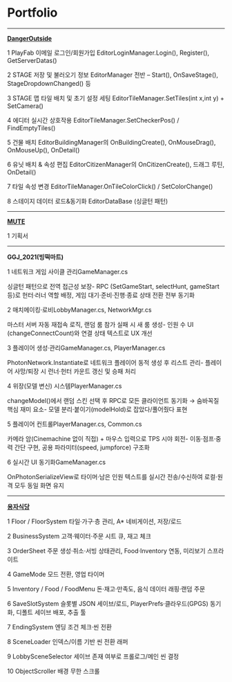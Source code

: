 # Portfolio

------------------------------------------------------------------------------------------------------------------------------------------------------------------------------------

**[DangerOutside](https://www.youtube.com/shorts/YmX-osyXW10?feature=share)**



  1	PlayFab 이메일 로그인/회원가입	EditorLoginManager.Login(), Register(), GetServerDatas()

  2	STAGE 저장 및 불러오기 정보	EditorManager 전반 – Start(), OnSaveStage(), StageDropdownChanged() 등

  3	STAGE 맵 타일 배치 및 초기 설정 세팅	EditorTileManager.SetTiles(int x,int y) + SetCamera()

  4	에디터 실시간 상호작용	EditorTileManager.SetCheckerPos() / FindEmptyTiles()

  5	건물 배치	EditorBuildingManager의 OnBuildingCreate(), OnMouseDrag(), OnMouseUp(), OnDetail()

  6	유닛 배치 & 속성 편집	EditorCitizenManager의 OnCitizenCreate(), 드래그 루틴, OnDetail()

  7	타일 속성 변경	EditorTileManager.OnTileColorClick() / SetColorChange()

  8	스테이지 데이터 로드&동기화	EditorDataBase (싱글턴 패턴)
 
------------------------------------------------------------------------------------------------------------------------------------------------------------------------------------
**[MUTE](https://youtu.be/y38XHhIzL0Y?si=Gl-Ovg8Akp7h3ICM)**



  1 기획서
  
------------------------------------------------------------------------------------------------------------------------------------------------------------------------------------

**GGJ_2021(빙떡마트)**

  1	네트워크 게임 사이클 관리GameManager.cs
  
  싱글턴 패턴으로 전역 접근성 보장- RPC (SetGameStart, selectHunt, gameStart 등)로 헌터·러너 역할 배정, 게임 대기·준비·진행·종료 상태 전환 전부 동기화
  
  2	매치메이킹·로비LobbyManager.cs, NetworkMgr.cs
  
  마스터 서버 자동 재접속 로직, 랜덤 룸 참가 실패 시 새 룸 생성- 인원 수 UI (changeConnectCount)와 연결 상태 텍스트로 UX 개선
  
  3	플레이어 생성·관리GameManager.cs, PlayerManager.cs
  
  PhotonNetwork.Instantiate로 네트워크 플레이어 동적 생성 후 리스트 관리- 플레이어 사망/퇴장 시 런너·헌터 카운트 갱신 및 승패 처리
  
  4	위장(모델 변신) 시스템PlayerManager.cs
  
  changeModel()에서 랜덤 스킨 선택 후 RPC로 모든 클라이언트 동기화 → 숨바꼭질 핵심 재미 요소- 모델 분리·붙이기(modelHold)로 잡았다/풀어줬다 표현
  
  5	플레이어 컨트롤PlayerManager.cs, Common.cs
  
  카메라 암(Cinemachine 없이 직접) + 마우스 입력으로 TPS 시야 회전- 이동·점프·중력 간단 구현, 공용 파라미터(speed, jumpforce) 구조화
  
  6	실시간 UI 동기화GameManager.cs
  
  OnPhotonSerializeView로 타이머·남은 인원 텍스트를 실시간 전송/수신하여 로컬·원격 모두 동일 화면 유지
  
  ------------------------------------------------------------------------------------------------------------------------------------------------------------------------------------
**[용자식당](https://youtu.be/y4u6sUdqxXU)**
  
1	Floor / FloorSystem	타일·가구·층 관리, A* 네비게이션, 저장/로드

2	BusinessSystem	고객·웨이터·주문 시트 큐, 재고 체크

3	OrderSheet	주문 생성·취소·서빙 상태관리, Food·Inventory 연동, 미리보기 스프라이트

4	GameMode	모드 전환, 영업 타이머

5	Inventory / Food / FoodMenu	돈·재고·만족도, 음식 데이터 래핑·랜덤 주문

6	SaveSlotSystem	슬롯별 JSON 세이브/로드, PlayerPrefs·클라우드(GPGS) 동기화, 디폴트 세이브 배포, 추출 툴

7	EndingSystem	엔딩 조건 체크·씬 전환

8	SceneLoader	인덱스/이름 기반 씬 전환 래퍼

9	LobbySceneSelector	세이브 존재 여부로 프롤로그/메인 씬 결정

10	ObjectScroller	배경 무한 스크롤
